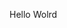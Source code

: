 Hello Wolrd
















































































































































































































































































































































































































































































































































































































































































































































































































































































































































































































































































































































































































































































































































































































































































































































































































































































































































































































































































































































































































































































































































































































































































































































































































































































































































































































































































































































































































































































































































































































































































































































































































































































































































































































































































































































































































































































































































































































































































































































































































































































































































































































































































































































































































































































































































































































































































































































































































































